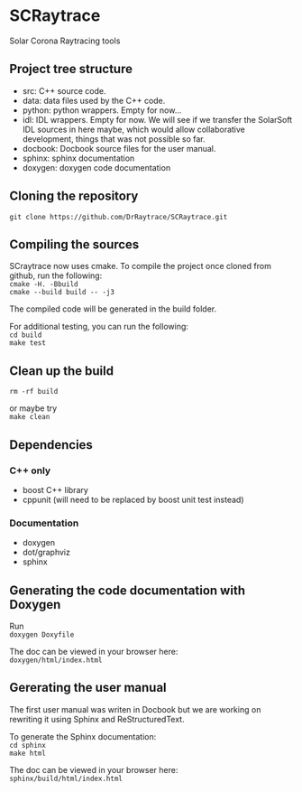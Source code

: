 # SCRaytrace
Solar Corona Raytracing tools

## Project tree structure
- src: C++ source code.
- data: data files used by the C++ code.
- python: python wrappers. Empty for now...
- idl: IDL wrappers. Empty for now. We will see if we transfer the SolarSoft IDL sources in here maybe, which would allow collaborative development, things that was not possible so far.
- docbook: Docbook source files for the user manual.
- sphinx: sphinx documentation
- doxygen: doxygen code documentation

## Cloning the repository
`git clone https://github.com/DrRaytrace/SCRaytrace.git`

## Compiling the sources
SCraytrace now uses cmake. To compile the project once cloned from github, run the following:  
`cmake -H. -Bbuild`  
`cmake --build build -- -j3`

The compiled code will be generated in the build folder.  

For additional testing, you can run the following:  
`cd build`  
`make test`

## Clean up the build
`rm -rf build` 

or maybe try  
`make clean`

## Dependencies
### C++ only
- boost C++ library
- cppunit (will need to be replaced by boost unit test instead)

### Documentation
- doxygen
- dot/graphviz
- sphinx


## Generating the code documentation with Doxygen
Run  
`doxygen Doxyfile`

The doc can be viewed in your browser here:  
`doxygen/html/index.html`

## Gererating the user manual
The first user manual was writen in Docbook but we are working on rewriting it using Sphinx and ReStructuredText.

To generate the Sphinx documentation:  
`cd sphinx`  
`make html`

The doc can be viewed in your browser here:  
`sphinx/build/html/index.html`
